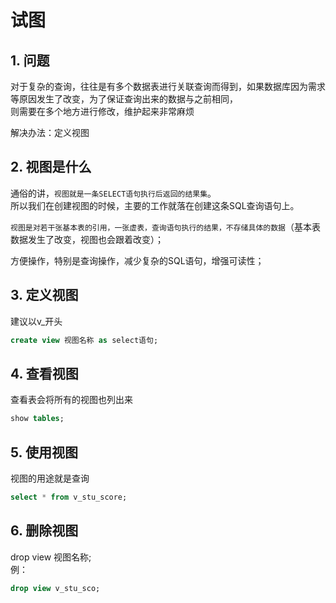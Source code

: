 试图  
====

## 1. 问题   

对于复杂的查询，往往是有多个数据表进行关联查询而得到，如果数据库因为需求等原因发生了改变，为了保证查询出来的数据与之前相同，  
则需要在多个地方进行修改，维护起来非常麻烦

解决办法：定义视图  

## 2. 视图是什么  

通俗的讲，`视图就是一条SELECT语句执行后返回的结果集`。  
所以我们在创建视图的时候，主要的工作就落在创建这条SQL查询语句上。  

`视图是对若干张基本表的引用，一张虚表，查询语句执行的结果，不存储具体的数据`（基本表数据发生了改变，视图也会跟着改变）；  

方便操作，特别是查询操作，减少复杂的SQL语句，增强可读性；  

## 3. 定义视图  

建议以v_开头  
```SQL  
create view 视图名称 as select语句;  
```  

## 4. 查看视图  
查看表会将所有的视图也列出来  
```SQL  
show tables;
```

## 5. 使用视图  
视图的用途就是查询  
```SQL  
select * from v_stu_score;  
```
## 6. 删除视图   
drop view 视图名称;  
例：  
```SQL  
drop view v_stu_sco;  
```  





